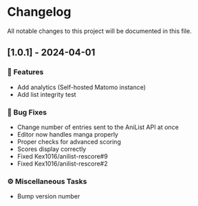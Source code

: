# Changelog

All notable changes to this project will be documented in this file.

## [1.0.1] - 2024-04-01

### 🚀 Features

- Add analytics (Self-hosted Matomo instance)
- Add list integrity test

### 🐛 Bug Fixes

- Change number of entries sent to the AniList API at once
- Editor now handles manga properly
- Proper checks for advanced scoring
- Scores display correctly
- Fixed Kex1016/anilist-rescore#9
- Fixed Kex1016/anilist-rescore#2

### ⚙️ Miscellaneous Tasks

- Bump version number

<!-- generated by git-cliff -->
